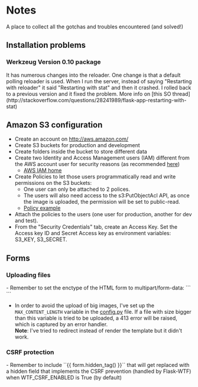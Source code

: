 # Notes

A place to collect all the gotchas and troubles encountered (and solved!)

## Installation problems
<h3> Werkzeug Version 0.10 package</h3>
It has numerous changes into the reloader. One change is that a default polling reloader is used. When I run the server, instead of saying "Restarting with reloader" it said "Restarting with stat" and then it crashed. I rolled back to a previous version and it fixed the problem.
More info on [this SO thread](http://stackoverflow.com/questions/28241989/flask-app-restarting-with-stat)


## Amazon S3 configuration
- Create an account on http://aws.amazon.com/
- Create S3 buckets for production and development
- Create folders inside the bucket to store different data
- Create two Identity and Access Management users (IAM) different from the AWS account user for security reasons (as recommended [here](http://docs.aws.amazon.com/IAM/latest/UserGuide/Using_WorkingWithGroupsAndUsers.html))
  - [AWS IAM home](https://console.aws.amazon.com/iam/home#home)
- Create Policies to let those users programmatically read and write permissions on the S3 buckets:
  - One user can only be attached to 2 polices.
  - The users will also need access to the s3:PutObjectAcl API, as once the image is uploaded, the permission will be set to public-read.
  - [Policy example](http://stackoverflow.com/questions/21892437/s3-policy-to-allow-a-user-to-put-get-delete-and-modify-permissions)
- Attach the policies to the users (one user for production, another for dev and test).
- From the "Security Credentials" tab, create an Access Key. Set the Access key ID and Secret Access key as environment variables: S3_KEY, S3_SECRET.


## Forms

<h3> Uploading files</h3>
- Remember to set the enctype of the HTML form to multipart/form-data:
```
<form action="" method=post enctype=multipart/form-data>
```

- In order to avoid the upload of big images, I've set up the ``MAX_CONTENT_LENGTH`` variable in the [config.py](https://github.com/rosariomgomez/tradyfit/blob/master/vagrant/tradyfit/config.py#L38) file. If a file with size bigger than this variable is tried to be uploaded, a 413 error will be raised, which is captured by an error handler.  
__Note__: I've tried to redirect instead of render the template but it didn't work.

<h3>CSRF protection</h3>
- Remember to include ``{{ form.hidden_tag() }}`` that will get replaced with a hidden field that implements the CSRF prevention (handled by Flask-WTF) when WTF_CSRF_ENABLED is True (by default)